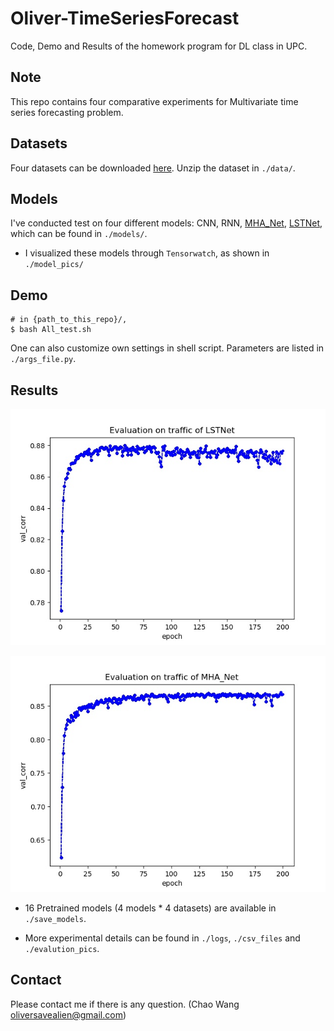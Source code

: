 # Oliver-TimeSeriesForecast
Code, Demo and Results of the homework program for DL class in UPC.

## Note
This repo contains four comparative experiments for Multivariate time series forecasting problem.

## Datasets
Four datasets can be downloaded [here](https://github.com/laiguokun/multivariate-time-series-data).
Unzip the dataset in `./data/`.

## Models
I've conducted test on four different models: CNN, RNN, [MHA_Net](https://arxiv.org/abs/1706.03762), [LSTNet](https://arxiv.org/abs/1703.07015), which can be found in `./models/`.

* I visualized these models through `Tensorwatch`, as shown in `./model_pics/`

## Demo
```
# in {path_to_this_repo}/,
$ bash All_test.sh
```
One can also customize own settings in shell script. Parameters are listed in `./args_file.py`.
## Results
![LST_traffic](https://github.com/Oliiveralien/Oliver-TimeSeriesForecast/blob/master/evaluation_pics/traffic/LSTNet.jpg)

![MHA_traffic](https://github.com/Oliiveralien/Oliver-TimeSeriesForecast/blob/master/evaluation_pics/traffic/MHA_Net.jpg)

* 16 Pretrained models (4 models * 4 datasets) are available in `./save_models`. 

* More experimental details can be found in `./logs`, `./csv_files` and `./evalution_pics`.
## Contact
Please contact me if there is any question. (Chao Wang oliversavealien@gmail.com)
